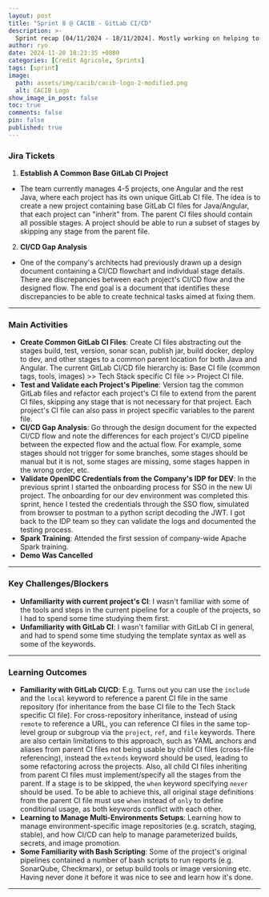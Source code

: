 ```yaml
---
layout: post
title: "Sprint 8 @ CACIB - GitLab CI/CD"
description: >-
  Sprint recap [04/11/2024 - 18/11/2024]. Mostly working on helping to refine the team's GitLab CI/CD pipelines.
author: ryo
date: 2024-11-20 18:23:35 +0800
categories: [Credit Agricole, Sprints]
tags: [sprint]
image:
  path: assets/img/cacib/cacib-logo-2-modified.png
  alt: CACIB Logo
show_image_in_post: false
toc: true
comments: false
pin: false
published: true
---
```


### Jira Tickets

1. **Establish A Common Base GitLab CI Project**
  - The team currently manages 4-5 projects, one Angular and the rest Java, where each project has its own unique GitLab CI file. The idea is to create a new project containing base GitLab CI files for Java/Angular, that each project can "inherit" from. The parent CI files should contain all possible stages. A project should be able to run a subset of stages by skipping any stage from the parent file.

2. **CI/CD Gap Analysis**
  - One of the company's architects had previously drawn up a design document containing a CI/CD flowchart and individual stage details. There are discrepancies between each project's CI/CD flow and the designed flow. The end goal is a document that identifies these discrepancies to be able to create technical tasks aimed at fixing them.   

---

### Main Activities

- **Create Common GitLab CI Files**: Create CI files abstracting out the stages build, test, version, sonar scan, publish jar, build docker, deploy to dev, and other stages to a common parent location for both Java and Angular. The current GitLab CI/CD file hierarchy is: Base CI file (common tags, tools, images) >> Tech Stack specific CI file >> Project CI file.
- **Test and Validate each Project's Pipeline**: Version tag the common GitLab files and refactor each project's CI file to extend from the parent CI files, skipping any stage that is not necessary for that project. Each project's CI file can also pass in project specific variables to the parent file.
- **CI/CD Gap Analysis**: Go through the design document for the expected CI/CD flow and note the differences for each project's CI/CD pipeline between the expected flow and the actual flow. For example, some stages should not trigger for some branches, some stages should be manual but it is not, some stages are missing, some stages happen in the wrong order, etc.
- **Validate OpenIDC Credentials from the Company's IDP for DEV**: In the previous sprint I started the onboarding process for SSO in the new UI project. The onboarding for our dev environment was completed this sprint, hence I tested the credentials through the SSO flow, simulated from browser to postman to a python script decoding the JWT. I got back to the IDP team so they can validate the logs and documented the testing process.
- **Spark Training**: Attended the first session of company-wide Apache Spark training.
- **Demo Was Cancelled**

---

### Key Challenges/Blockers

- **Unfamiliarity with current project's CI**: I wasn't familiar with some of the tools and steps in the current pipeline for a couple of the projects, so I had to spend some time studying them first.
- **Unfamiliarity with GitLab CI**: I wasn't familiar with GitLab CI in general, and had to spend some time studying the template syntax as well as some of the keywords.

---

### Learning Outcomes

- **Familiarity with GitLab CI/CD**: E.g. Turns out you can use the `include` and the `local` keyword to reference a parent CI file in the same repository (for inheritance from the base CI file to the Tech Stack specific CI file). For cross-repository inheritance, instead of using `remote` to reference a URL, you can reference CI files in the same top-level group or subgroup via the `project`, `ref`, and `file` keywords. There are also certain limitations to this approach, such as YAML anchors and aliases from parent CI files not being usable by child CI files (cross-file referencing), instead the `extends` keyword should be used, leading to some refactoring across the projects. Also, all child CI files inheriting from parent CI files must implement/specify all the stages from the parent. If a stage is to be skipped, the `when` keyword specifying `never` should be used. To be able to achieve this, all original stage definitions from the parent CI file must use `when` instead of `only` to define conditional usage, as both keywords conflict with each other.
- **Learning to Manage Multi-Environments Setups**: Learning how to manage environment-specific image repositories (e.g. scratch, staging, stable), and how CI/CD can help to manage parameterized builds, secrets, and image promotion.  
- **Some Familiarity with Bash Scripting**: Some of the project's original pipelines contained a number of bash scripts to run reports (e.g. SonarQube, Checkmarx), or setup build tools or image versioning etc. Having never done it before it was nice to see and learn how it's done.

---

